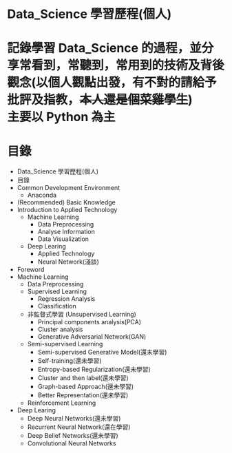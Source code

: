 # Data_Science 學習歷程(個人)  
記錄學習 Data_Science 的過程，並分享常看到，常聽到，常用到的技術及背後觀念(以個人觀點出發，有不對的請給予批評及指教，~~本人還是個菜雞學生~~)  
主要以 Python 為主  
=======================
# 目錄   
-   Data_Science 學習歷程(個人)
-   目錄
-   Common Development Environment
    -   Anaconda
-   (Recommended) Basic Knowledge
-   Introduction to Applied Technology
    -   Machine Learning
        -   Data Preprocessing
        -   Analyse Information
        -   Data Visualization
    -   Deep Learing
        -   Applied Technology
        -   Neural Network(淺談)
-   Foreword
-   Machine Learning
    -   Data Preprocessing
    -   Supervised Learning
        -   Regression Analysis
        -   Classification
    -   非監督式學習 (Unsupervised Learning)
        -   Principal components analysis(PCA)
        -   Cluster analysis
        -   Generative Adversarial Network(GAN)
    -   Semi-supervised Learning
        -   Semi-supervised Generative Model(還未學習)
        -   Self-training(還未學習)
        -   Entropy-based Regularization(還未學習)
        -   Cluster and then label(還未學習)
        -   Graph-based Approach(還未學習)
        -   Better Representation(還未學習)
    -   Reinforcement Learning
-   Deep Learing
    -   Deep Neural Networks(還未學習)
    -   Recurrent Neural Network(還在學習)
    -   Deep Belief Networks(還未學習)
    -   Convolutional Neural Networks
